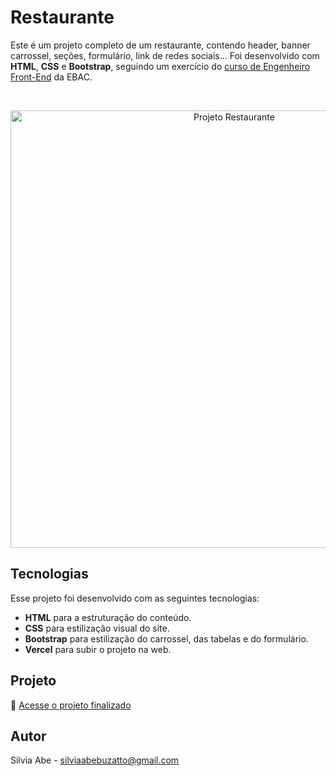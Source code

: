 # Restaurante

  Este é um projeto completo de um restaurante, contendo header, banner carrossel, seções, formulário, link de redes sociais...
  Foi desenvolvido com <b>HTML</b>, <b>CSS</b> e <b>Bootstrap</b>, seguindo um exercício do [curso de Engenheiro Front-End](https://ebaconline.com.br/front-end-profession) da EBAC.

<br>

<p align="center">
  <img alt="Projeto Restaurante" src="https://github.com/user-attachments/assets/e6940bc6-5b31-4774-b884-4495e8992065" width="700">
</p>

## Tecnologias

Esse projeto foi desenvolvido com as seguintes tecnologias:

- <b>HTML</b> para a estruturação do conteúdo.
- <b>CSS</b> para estilização visual do site.
- <b>Bootstrap</b> para estilização do carrossel, das tabelas e do formulário.
- <b>Vercel</b> para subir o projeto na web.

## Projeto

🚀 [Acesse o projeto finalizado](https://restaurante-bootstrap-iota.vercel.app/)

## Autor

Silvia Abe - silviaabebuzatto@gmail.com
